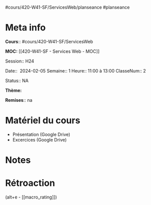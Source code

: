 #cours/420-W41-SF/ServicesWeb/planseance #planseance
# Meta info
**Cours**::  #cours/420-W41-SF/ServicesWeb

**MOC:** [[420-W41-SF - Services Web - MOC]]

Session:: H24

Date::  2024-02-05
Semaine:: 1
Heure:: 11:00 à 13:00
ClasseNum:: 2

Status:: <span class="chip na">NA</span>

**Thème:**

**Remises**:: <span class="chip na">na</span>

# Matériel du cours
* Présentation (Google Drive)
* Excercices (Google Drive)

# Notes

# Rétroaction
(alt+e - [[macro_rating]])